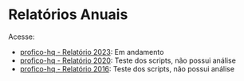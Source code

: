 # Relatórios Anuais

Acesse:

- [profico-hq - Relatório 2023](./2023/README.md): Em andamento
- [profico-hq - Relatório 2020](./2020/README.md): Teste dos scripts, não possui análise
- [profico-hq - Relatório 2016](./2016/README.md): Teste dos scripts, não possui análise